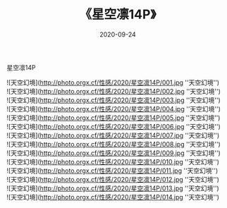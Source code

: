 ﻿---
layout: post
title:  《星空凛14P》
date:   2020-09-24
img: http://photo.orgx.cf/性感/2020/星空凛14P/000.jpg
categories: [美女, 性感, 泳衣]
---

星空凛14P



![天空幻境](http://photo.orgx.cf/性感/2020/星空凛14P/001.jpg ''天空幻境'') <br>
![天空幻境](http://photo.orgx.cf/性感/2020/星空凛14P/002.jpg ''天空幻境'') <br>
![天空幻境](http://photo.orgx.cf/性感/2020/星空凛14P/003.jpg ''天空幻境'') <br>
![天空幻境](http://photo.orgx.cf/性感/2020/星空凛14P/004.jpg ''天空幻境'') <br>
![天空幻境](http://photo.orgx.cf/性感/2020/星空凛14P/005.jpg ''天空幻境'') <br>
![天空幻境](http://photo.orgx.cf/性感/2020/星空凛14P/006.jpg ''天空幻境'') <br>
![天空幻境](http://photo.orgx.cf/性感/2020/星空凛14P/007.jpg ''天空幻境'') <br>
![天空幻境](http://photo.orgx.cf/性感/2020/星空凛14P/008.jpg ''天空幻境'') <br>
![天空幻境](http://photo.orgx.cf/性感/2020/星空凛14P/009.jpg ''天空幻境'') <br>
![天空幻境](http://photo.orgx.cf/性感/2020/星空凛14P/010.jpg ''天空幻境'') <br>
![天空幻境](http://photo.orgx.cf/性感/2020/星空凛14P/011.jpg ''天空幻境'') <br>
![天空幻境](http://photo.orgx.cf/性感/2020/星空凛14P/012.jpg ''天空幻境'') <br>
![天空幻境](http://photo.orgx.cf/性感/2020/星空凛14P/013.jpg ''天空幻境'') <br>
![天空幻境](http://photo.orgx.cf/性感/2020/星空凛14P/014.jpg ''天空幻境'') <br>